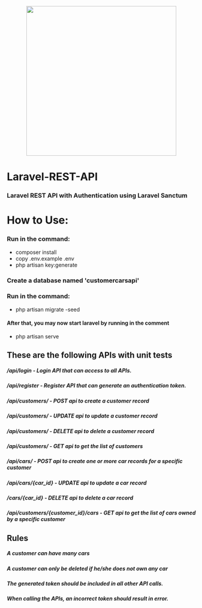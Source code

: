 <p align="center"><a href="https://laravel.com" target="_blank"><img src="https://raw.githubusercontent.com/laravel/art/master/logo-lockup/5%20SVG/2%20CMYK/1%20Full%20Color/laravel-logolockup-cmyk-red.svg" width="400"></a></p>

# Laravel-REST-API

### Laravel REST API with Authentication using Laravel Sanctum
 
#  How to Use:

### Run in the command:
- composer install
- copy .env.example .env
- php artisan key:generate


### Create a database named 'customercarsapi'

### Run in the command:
- php artisan migrate -seed

#### After that, you may now start laravel by running in the comment
- php artisan serve


## These are the following APIs with unit tests

##### /api/login - Login API that can access to all APIs. 
##### /api/register - Register API that can generate an authentication token. 
##### /api/customers/ - POST api to create a customer record
##### /api/customers/ - UPDATE api to update a customer record
##### /api/customers/ - DELETE api to delete a customer record
##### /api/customers/ - GET api to get the list of customers
##### /api/cars/ - POST api to create one or more car records for a specific customer
##### /api/cars/{car_id} - UPDATE api to update a car record
##### /cars/{car_id} - DELETE api to delete a car record
##### /api/customers/{customer_id}/cars - GET api to get the list of cars owned by a specific customer

## Rules
##### A customer can have many cars
##### A customer can only be deleted if he/she does not own any car
##### The generated token should be included in all other API calls.
##### When calling the APIs, an incorrect token should result in error.
